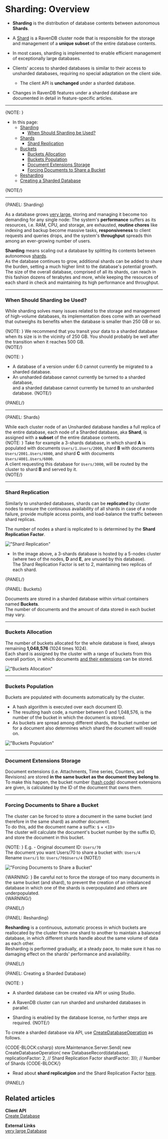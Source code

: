 ﻿# Sharding: Overview

* **Sharding** is the distribution of database contents between autonomous **Shards**.  

* A [Shard](../sharding/overview#shards) is a RavenDB cluster node that is responsible 
  for the storage and management of a **unique subset** of the entire database contents.  

* In most cases, sharding is implemented to enable efficient management of 
  exceptionally large databases.  

* Clients' access to sharded databases is similar to their access to unsharded 
  databases, requiring no special adaptation on the client side.  
   * The client API is **unchanged** under a sharded database.  

* Changes in RavenDB features under a sharded database are documented 
  in detail in feature-specific articles.  

---

{NOTE: }

* In this page:  
  * [Sharding](../sharding/overview#sharding)  
     * [When Should Sharding be Used?](../sharding/overview#when-should-sharding-be-used)  
  * [Shards](../sharding/overview#shards)  
     * [Shard Replication](../sharding/overview#shard-replication)  
  * [Buckets](../sharding/overview#buckets)  
     * [Buckets Allocation](../sharding/overview#buckets-allocation)  
     * [Buckets Population](../sharding/overview#buckets-population)  
     * [Document Extensions Storage](../sharding/overview#document-extensions-storage)  
     * [Forcing Documents to Share a Bucket](../sharding/overview#forcing-documents-to-share-a-bucket)  
  * [Resharding](../sharding/overview#resharding)  
  * [Creating a Sharded Database](../sharding/overview#creating-a-sharded-database)  

{NOTE/}

---

{PANEL: Sharding}

As a database grows [very large](https://en.wikipedia.org/wiki/Very_large_database), 
storing and managing it become too demanding for any single node: 
The system's **performance** suffers as its resources, i.e. RAM, CPU, 
and storage, are exhausted, **routine chores** like indexing and backup 
become massive tasks, **responsiveness** to client requests and queries 
drops, and the system's **throughput** spreads thin among an ever-growing 
number of users.  

**Sharding** means scaling out a database by splitting its contents 
between autonomous [shards](../sharding/overview#shards).  
As the database continues to grow, additional shards can be added 
to share the burden, setting a much higher limit to the database's 
potential growth.  
The size of the overall database, comprised of all its shards, can reach 
in this fashion dozens of terabytes and more, while keeping the resources 
of each shard in check and maintaining its high performance and throughput.  

---

### When Should Sharding be Used?

While sharding solves many issues related to the storage and management 
of high-volume databases, its implementation does come with an overhead 
that outweighs its benefits when the database is smaller than 250 GB or so.  

{NOTE: }
We recommend that you transit your data to a sharded database when its 
size is in the vicinity of 250 GB. You should probably be well after 
the transition when it reaches 500 GB.  
{NOTE/}

{NOTE: }

* A database of a version under 6.0 cannot currently be migrated to a sharded database.  
* An unsharded database cannot currently be turned to a sharded database,  
  and a sharded database cannot currently be turned to an unsharded database.
{NOTE/}

{PANEL/}

---

{PANEL: Shards}

While each cluster node of an Unsharded database handles a full replica 
of the entire database, each node of a Sharded database, aka **Shard**, 
is assigned with a **subset** of the entire database contents.  
{NOTE: }
Take for example a 3-shards database, in which shard **A** is populated with 
documents `Users/1`..`Users/2000`, shard **B** with documents `Users/2001`..`Users/4000`, 
and shard **C** with documents `Users/4001`..`Users/6000`.  
A client requesting this database for `Users/3000`, will be routed by 
the cluster to shard **B** and served by it.  
{NOTE/}

---

### Shard Replication 

Similarly to unsharded databases, shards can be **replicated** by cluster nodes 
to ensure the continuous availability of all shards in case of a node failure, 
provide multiple access points, and load-balance the traffic between shard replicas.  

The number of nodes a shard is replicated to is determined by 
the **Shard Replication Factor**.  

!["Shard Replication"](images/sharding-replication-factor.png "Shard Replication")

* In the image above, a 3-shards database is hosted by a 5-nodes cluster (where 
  two of the nodes, **D** and **E**, are unused by this database).  
  The Shard Replication Factor is set to 2, maintaining two replicas of each shard.  

{PANEL/}

{PANEL: Buckets}

Documents are stored in a sharded database within virtual containers named **Buckets**.  
The number of documents and the amount of data stored in each bucket may vary.  

---

### Buckets Allocation

The number of buckets allocated for the whole database is fixed, always remaining 
**1,048,576** (1024 times 1024).  
Each shard is assigned by the cluster with a range of buckets from this overall 
portion, in which documents [and their extensions](../sharding/overview#document-extensions-storage) 
can be stored.  

!["Buckets Allocation"](images/buckets-allocation.png "Buckets Allocation")

---

### Buckets Population

Buckets are populated with documents automatically by the cluster.  

* A hash algorithm is executed over each document ID.  
* The resulting hash code, a number between 0 and 1,048,576, 
  is the number of the bucket in which the document is stored.  
* As buckets are spread among different shards, the bucket number 
  set for a document also determines which shard the document 
  will reside on.  

!["Buckets Population"](images/buckets-population.png "Buckets Population")


---

### Document Extensions Storage

Document extensions (i.e. Attachments, Time series, Counters, and Revisions) 
are stored **in the same bucket as the document they belong to**.  
To make this happen, the bucket number ([hash code](../sharding/overview#buckets-population)) 
document extensions are given, is calculated by the ID of the document that owns them.  

---

### Forcing Documents to Share a Bucket

The cluster can be forced to store a document in the same bucket 
(and therefore in the same shard) as another document.  
To do this, add the document name a suffix: `$` + <`ID`>  
The cluster will calculate the document's bucket number by 
the suffix ID, and store the document in this bucket.  

{NOTE: }
E.g. - 
Original document ID: `Users/70`  
The document you want Users/70 to share a bucket with: `Users/4`  
Rename `Users/1` to: `Users/70$Users/4`
{NOTE/}

!["Forcing Documents to Share a Bucket"](images/force-docs-to-share-bucket.png "Forcing Documents to Share a Bucket")

{WARNING: }
Be careful not to force the storage of too many documents in the same bucket 
(and shard), to prevent the creation of an imbalanced database in which one 
of the shards is overpopulated and others are underpopulated.  
{WARNING/}

{PANEL/}

{PANEL: Resharding}

**Resharding** is a continuous, automatic process in which buckets are 
reallocated by the cluster from one shard to another to maintain a balanced 
database, in which different shards handle about the same volume of data 
as each other.  
Resharding is performed gradually, at a steady pace, to make sure it 
has no damaging effect on the shards' performance and availability.  

{PANEL/}

{PANEL: Creating a Sharded Database}

{NOTE: }

* A sharded database can be created via API or using Studio.  

* A RavenDB cluster can run sharded and unsharded databases in parallel.  

* Sharding is enabled by the database license, no further steps are required.
{NOTE/}

To create a sharded database via API, use [CreateDatabaseOperation](../client-api/operations/server-wide/create-database) as follows.  

{CODE-BLOCK:csharp}
store.Maintenance.Server.Send(
    new CreateDatabaseOperation(
        new DatabaseRecord(database), 
        replicationFactor: 2, // Shard Replication Factor
        shardFactor: 3)); // Number of Shards
{CODE-BLOCK/}

* Read about **shard replicatgion** and the Shard Replication Factor [here](../sharding/overview#shard-replication).  

{PANEL/}

## Related articles

**Client API**  
[Create Database](../client-api/operations/server-wide/create-database)  

**External Links**  
[very large Database](https://en.wikipedia.org/wiki/Very_large_database)  


